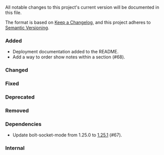 All notable changes to this project's current version will be documented in this file.

The format is based on [Keep a Changelog](https://keepachangelog.com/en/1.0.0/), and this project adheres
to [Semantic Versioning](https://semver.org/spec/v2.0.0.html).

### Added

- Deployment documentation added to the README.
- Add a way to order show notes within a section (#68).

### Changed

### Fixed

### Deprecated

### Removed

### Dependencies

- Update bolt-socket-mode from 1.25.0 to [1.25.1](https://github.com/slackapi/java-slack-sdk/releases/tag/v1.25.1) (#67).

### Internal

